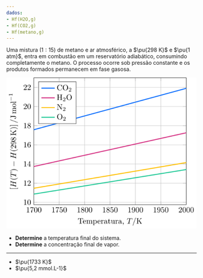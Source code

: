 ```yaml
---
dados:
- Hf(H2O,g)
- Hf(CO2,g)
- Hf(metano,g)
---
```


Uma mistura ($1:15$) de metano e ar atmosférico, a $\pu{298 K}$ e $\pu{1 atm}$, entra em combustão em um reservatório adiabático, consumindo completamente o metano. O processo ocorre sob pressão constante e os produtos formados permanecem em fase gasosa.

![Tabela.](2A40-1P.svg)

- **Determine** a temperatura final do sistema.
- **Determine** a concentração final de vapor.

---

- $\pu{1733 K}$
- $\pu{5,2 mmol.L-1}$

